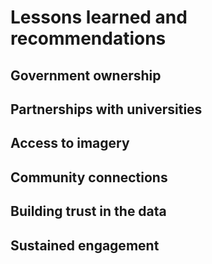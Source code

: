 # Lessons learned and recommendations

## Government ownership

## Partnerships with universities

## Access to imagery

## Community connections

## Building trust in the data

## Sustained engagement
